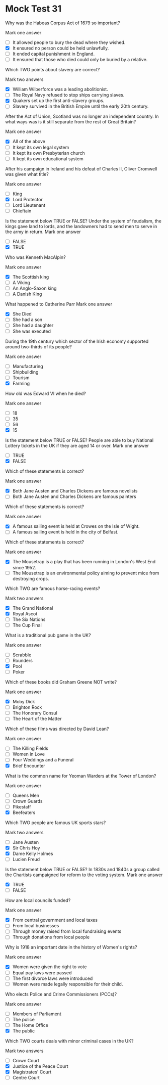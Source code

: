 # Mock Test 31

Why was the Habeas Corpus Act of 1679 so important?

Mark one answer

- [ ]  It allowed people to bury the dead where they wished.
- [x]  It ensured no person could be held unlawfully.
- [ ]  It ended capital punishment in England.
- [ ]  It ensured that those who died could only be buried by a relative.

Which TWO points about slavery are correct?

Mark two answers

- [x]  William Wilberforce was a leading abolitionist.
- [ ]  The Royal Navy refused to stop ships carrying slaves.
- [x]  Quakers set up the first anti-slavery groups.
- [ ]  Slavery survived in the British Empire until the early 20th century.

After the Act of Union, Scotland was no longer an independent country. In what ways was is it still separate from the rest of Great Britain?

Mark one answer

- [x]  All of the above
- [ ]  It kept its own legal system
- [ ]  It kept its own Presbyterian church
- [ ]  It kept its own educational system

After his campaign in Ireland and his defeat of Charles II, Oliver Cromwell was given what title?

Mark one answer

- [ ]  King
- [x]  Lord Protector
- [ ]  Lord Lieutenant
- [ ]  Chieftain

Is the statement below TRUE or FALSE?
Under the system of feudalism, the kings gave land to lords, and the landowners had to send men to serve in the army in return.
Mark one answer

- [ ]  FALSE
- [x]  TRUE

Who was Kenneth MacAlpin?

Mark one answer

- [x]  The Scottish king
- [ ]  A Viking
- [ ]  An Anglo-Saxon king
- [ ]  A Danish King

What happened to Catherine Parr
Mark one answer

- [x]  She Died
- [ ]  She had a son
- [ ]  She had a daughter
- [ ]  She was executed

During the 19th century which sector of the Irish economy supported around two-thirds of its people?

Mark one answer

- [ ]  Manufacturing
- [ ]  Shipbuilding
- [ ]  Tourism
- [x]  Farming

How old was Edward VI when he died?

Mark one answer

- [ ]  18
- [ ]  35
- [ ]  56
- [x]  15

Is the statement below TRUE or FALSE?
People are able to buy National Lottery tickets in the UK if they are aged 14 or over.
Mark one answer

- [ ]  TRUE
- [x]  FALSE

Which of these statements is correct?

Mark one answer

- [x]  Both Jane Austen and Charles Dickens are famous novelists
- [ ]  Both Jane Austen and Charles Dickens are famous painters

Which of these statements is correct?

Mark one answer

- [x]  A famous sailing event is held at Crowes on the Isle of Wight.
- [ ]  A famous sailing event is held in the city of Belfast.

Which of these statements is correct?

Mark one answer

- [x]  The Mousetrap is a play that has been running in London's West End since 1952.
- [ ]  The Mousetrap is an environmental policy aiming to prevent mice from destroying crops.

Which TWO are famous horse-racing events?

Mark two answers

- [x]  The Grand National
- [x]  Royal Ascot
- [ ]  The Six Nations
- [ ]  The Cup Final

What is a traditional pub game in the UK?

Mark one answer

- [ ]  Scrabble
- [ ]  Rounders
- [x]  Pool
- [ ]  Poker

Which of these books did Graham Greene NOT write?

Mark one answer

- [x]  Moby Dick
- [ ]  Brighton Rock
- [ ]  The Honorary Consul
- [ ]  The Heart of the Matter

Which of these films was directed by David Lean?

Mark one answer

- [ ]  The Killing Fields
- [ ]  Women in Love
- [ ]  Four Weddings and a Funeral
- [x]  Brief Encounter

What is the common name for Yeoman Warders at the Tower of London?

Mark one answer

- [ ]  Queens Men
- [ ]  Crown Guards
- [ ]  Pikestaff
- [x]  Beefeaters

Which TWO people are famous UK sports stars?

Mark two answers

- [ ]  Jane Austen
- [x]  Sir Chris Hoy
- [x]  Dame Kelly Holmes
- [ ]  Lucien Freud

Is the statement below TRUE or FALSE?
In 1830s and 1840s a group called the Chartists campaigned for reform to the voting system.
Mark one answer

- [x]  TRUE
- [ ]  FALSE

How are local councils funded?

Mark one answer

- [x]  From central government and local taxes
- [ ]  From local businesses
- [ ]  Through money raised from local fundraising events
- [ ]  Through donations from local people

Why is 1918 an important date in the history of Women's rights?

Mark one answer

- [x]  Women were given the right to vote
- [ ]  Equal pay laws were passed
- [ ]  The first divorce laws were introduced
- [ ]  Women were made legally responsible for their child.

Who elects Police and Crime Commissioners (PCCs)?

Mark one answer

- [ ]  Members of Parliament
- [ ]  The police
- [ ]  The Home Office
- [x]  The public

Which TWO courts deals with minor criminal cases in the UK?

Mark two answers

- [ ]  Crown Court
- [x]  Justice of the Peace Court
- [x]  Magistrates' Court
- [ ]  Centre Court